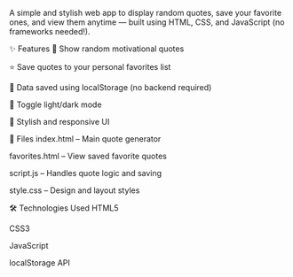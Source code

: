 A simple and stylish web app to display random quotes, save your favorite ones, and view them anytime — built using HTML, CSS, and JavaScript (no frameworks needed!).

✨ Features
🎲 Show random motivational quotes

⭐ Save quotes to your personal favorites list

💾 Data saved using localStorage (no backend required)

🌙 Toggle light/dark mode

🎨 Stylish and responsive UI

📁 Files
index.html – Main quote generator

favorites.html – View saved favorite quotes

script.js – Handles quote logic and saving

style.css – Design and layout styles

🛠 Technologies Used
HTML5

CSS3

JavaScript 

localStorage API
